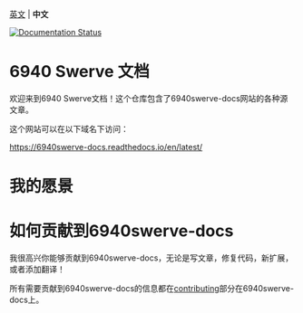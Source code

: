 [英文](README.md) | **中文**

[![Documentation Status](https://readthedocs.org/projects/6940swerve-docs/badge/?version=latest)](https://6940swerve-docs.readthedocs.io/en/latest/?badge=latest)

# 6940 Swerve 文档

欢迎来到6940 Swerve文档！这个仓库包含了6940swerve-docs网站的各种源文章。

这个网站可以在以下域名下访问：

https://6940swerve-docs.readthedocs.io/en/latest/

# 我的愿景

# 如何贡献到6940swerve-docs

我很高兴你能够贡献到6940swerve-docs，无论是写文章，修复代码，新扩展，或者添加翻译！

所有需要贡献到6940swerve-docs的信息都在[contributing](https://6940swerve-docs.readthedocs.io/en/latest/docs/contributing/index.html)部分在6940swerve-docs上。
